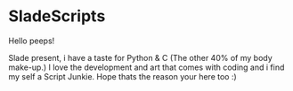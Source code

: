 # SladeScripts

Hello peeps!

Slade present, i have a taste for Python & C (The other 40% of my body make-up.)
I love the development and art that comes with coding and i find my self a Script Junkie.
Hope thats the reason your here too :)
